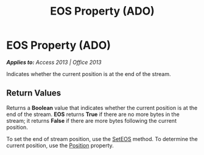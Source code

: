 ﻿---
title: EOS Property (ADO)
TOCTitle: EOS Property (ADO)
ms:assetid: 97cd23ef-cca8-4dcc-2641-082a0e1b853c
ms:mtpsurl: https://msdn.microsoft.com/en-us/library/JJ249676(v=office.15)
ms:contentKeyID: 48546474
ms.date: 09/18/2015
mtps_version: v=office.15
---

# EOS Property (ADO)


_**Applies to:** Access 2013 | Office 2013_

Indicates whether the current position is at the end of the stream.

## Return Values

Returns a **Boolean** value that indicates whether the current position is at the end of the stream. **EOS** returns **True** if there are no more bytes in the stream; it returns **False** if there are more bytes following the current position.

To set the end of stream position, use the [SetEOS](seteos-method-ado.md) method. To determine the current position, use the [Position](position-property-ado.md) property.

